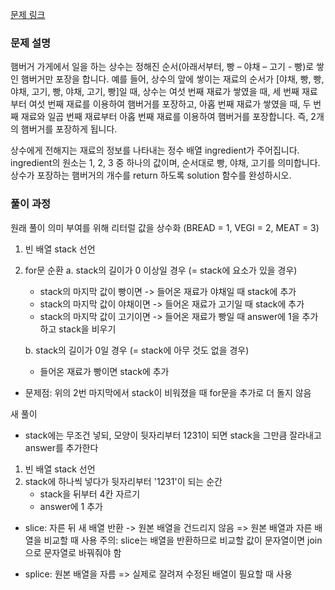 [문제 링크](https://school.programmers.co.kr/learn/courses/30/lessons/133502)

### 문제 설명

햄버거 가게에서 일을 하는 상수는 정해진 순서(아래서부터, 빵 – 야채 – 고기 - 빵)로 쌓인 햄버거만 포장을 합니다. 예를 들어, 상수의 앞에 쌓이는 재료의 순서가 [야채, 빵, 빵, 야채, 고기, 빵, 야채, 고기, 빵]일 때, 상수는 여섯 번째 재료가 쌓였을 때, 세 번째 재료부터 여섯 번째 재료를 이용하여 햄버거를 포장하고, 아홉 번째 재료가 쌓였을 때, 두 번째 재료와 일곱 번째 재료부터 아홉 번째 재료를 이용하여 햄버거를 포장합니다. 즉, 2개의 햄버거를 포장하게 됩니다.

상수에게 전해지는 재료의 정보를 나타내는 정수 배열 ingredient가 주어집니다. ingredient의 원소는 1, 2, 3 중 하나의 값이며, 순서대로 빵, 야채, 고기를 의미합니다. 상수가 포장하는 햄버거의 개수를 return 하도록 solution 함수를 완성하시오.

### 풀이 과정

원래 풀이
의미 부여를 위해 리터럴 값을 상수화 (BREAD = 1, VEGI = 2, MEAT = 3)

1. 빈 배열 stack 선언
2. for문 순환
   a. stack의 길이가 0 이상일 경우 (= stack에 요소가 있을 경우)

   - stack의 마지막 값이 빵이면 -> 들어온 재료가 야채일 때 stack에 추가
   - stack의 마지막 값이 야채이면 -> 들어온 재료가 고기일 때 stack에 추가
   - stack의 마지막 값이 고기이면 -> 들어온 재료가 빵일 때 answer에 1을 추가하고 stack을 비우기

   b. stack의 길이가 0일 경우 (= stack에 아무 것도 없을 경우)

   - 들어온 재료가 빵이면 stack에 추가

- 문제점: 위의 2번 마지막에서 stack이 비워졌을 때 for문을 추가로 더 돌지 않음

새 풀이

- stack에는 무조건 넣되, 모양이 뒷자리부터 1231이 되면 stack을 그만큼 잘라내고 answer를 추가한다

1. 빈 배열 stack 선언
2. stack에 하나씩 넣다가 뒷자리부터 '1231'이 되는 순간
   - stack을 뒤부터 4칸 자르기
   - answer에 1 추가

- slice: 자른 뒤 새 배열 반환 -> 원본 배열을 건드리지 않음
  => 원본 배열과 자른 배열을 비교할 때 사용
  주의: slice는 배열을 반환하므로 비교할 값이 문자열이면 join으로 문자열로 바꿔줘야 함

- splice: 원본 배열을 자름
  => 실제로 잘려져 수정된 배열이 필요할 때 사용
